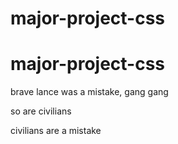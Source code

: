 # major-project-css
# major-project-css




brave lance was a mistake, gang gang

so are civilians

civilians are a mistake
